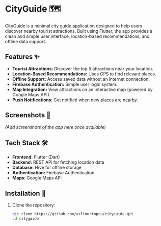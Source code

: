 
# CityGuide 🗺️

CityGuide is a minimal city guide application designed to help users discover nearby tourist attractions. Built using Flutter, the app provides a clean and simple user interface, location-based recommendations, and offline data support. 

## Features ✨
- **Tourist Attractions:** Discover the top 5 attractions near your location.
- **Location-Based Recommendations:** Uses GPS to find relevant places.
- **Offline Support:** Access saved data without an internet connection.
- **Firebase Authentication:** Simple user login system.
- **Map Integration:** View attractions on an interactive map (powered by Google Maps API).
- **Push Notifications:** Get notified when new places are nearby.

## Screenshots 📸
*(Add screenshots of the app here once available)*

## Tech Stack 🛠️
- **Frontend:** Flutter (Dart)
- **Backend:** REST API for fetching location data
- **Database:** Hive for offline storage
- **Authentication:** Firebase Authentication
- **Maps:** Google Maps API

## Installation 🚀
1. Clone the repository:
   ```bash
   git clone https://github.com/aslinurtopcu/cityguide.git
   cd cityguide
